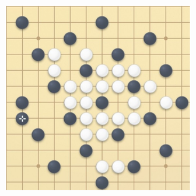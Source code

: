 ![image](https://github.com/Jasonli08/dailyprove.github.io/blob/master/%E5%BE%AE%E4%BF%A1%E5%9B%BE%E7%89%87_20190817131052.jpg)